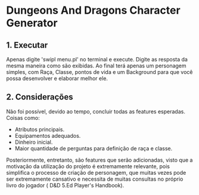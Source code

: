 # Dungeons And Dragons Character Generator

## 1. Executar
Apenas digite 'swipl menu.pl' no terminal e execute.
Digite as resposta da mesma maneira como são exibidas.
Ao final terá apenas um personagem simples, com Raça, Classe, pontos de vida e um Background para que você possa desenvolver e elaborar melhor ele. 

## 2. Considerações
Não foi possível, devido ao tempo, concluir todas as features esperadas. Coisas como:
- Atributos principais.
- Equipamentos adequados.
- Dinheiro inicial.
- Maior quantidade de perguntas para definição de raça e classe.

Posteriormente, entretanto, são features que serão adicionadas, visto que a motivação da utilização do projeto é extremamente relevante, pois simplifica o processo de criação de personagem, que muitas vezes pode ser extremamente cansativo e necessita de muitas consultas no próprio livro do jogador ( D&D 5.Ed Player's Handbook).